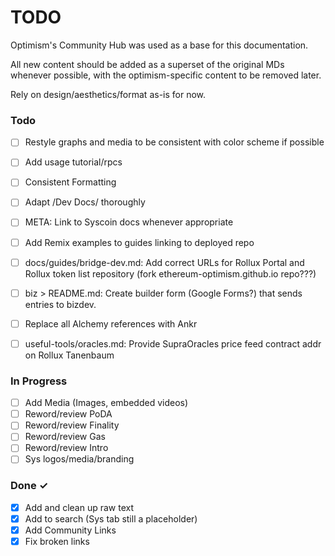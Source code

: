 # TODO 

Optimism's Community Hub was used as a base for this documentation.

All new content should be added as a superset of the original MDs whenever possible, with the optimism-specific content to be removed later.

Rely on design/aesthetics/format as-is for now.

### Todo

- [ ] Restyle graphs and media to be consistent with color scheme if possible
- [ ] Add usage tutorial/rpcs 
- [ ] Consistent Formatting  
- [ ] Adapt /Dev Docs/ thoroughly
- [ ] META: Link to Syscoin docs whenever appropriate  
- [ ] Add Remix examples to guides linking to deployed repo

- [ ] docs/guides/bridge-dev.md: Add correct URLs for Rollux Portal and Rollux token list repository (fork ethereum-optimism.github.io repo???)
- [ ] biz > README.md: Create builder form (Google Forms?) that sends entries to bizdev.
- [ ] Replace all Alchemy references with Ankr
- [ ] useful-tools/oracles.md: Provide SupraOracles price feed contract addr on Rollux Tanenbaum

### In Progress

- [ ] Add Media (Images, embedded videos)
- [ ] Reword/review PoDA  
- [ ] Reword/review Finality 
- [ ] Reword/review Gas  
- [ ] Reword/review Intro  
- [ ] Sys logos/media/branding 
### Done ✓

- [x] Add and clean up raw text  
- [x] Add to search (Sys tab still a placeholder)  
- [X] Add Community Links 
- [X] Fix broken links 
